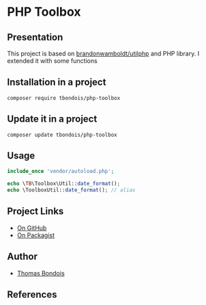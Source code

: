 PHP Toolbox
=======================

Presentation
---------------

This project is based on [brandonwamboldt/utilphp][1] and PHP library. I extended it with some functions 

Installation in a project
---------------

```
composer require tbondois/php-toolbox
```

Update it  in a project
---------------

```
composer update tbondois/php-toolbox
```

Usage
---------------

```php
include_once 'vendor/autoload.php';

echo \TB\Toolbox\Util::date_format();
echo \ToolboxUtil::date_format(); // alias
```


Project Links
---------------
* [On GitHub][2]
* [On Packagist][4]

Author
---------------
* [Thomas Bondois][4]


References
---------------
[1]: http://brandonwamboldt.github.io/utilphp/
[2]: https://github.com/tbondois/php-toolbox
[3]: https://packagist.org/packages/tbondois/php-toolbox
[4]: https://thomas.bondois.info
